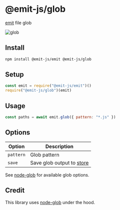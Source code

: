 # @emit-js/glob

[emit](https://github.com/emit-js/emit#readme) file glob

![glob](glob.gif)

## Install

```bash
npm install @emit-js/emit @emit-js/glob
```

## Setup

```js
const emit = require("@emit-js/emit")()
require("@emit-js/glob")(emit)
```

## Usage

```js
const paths = await emit.glob({ pattern: "*.js" })
```

## Options

| Option    | Description                                                          |
| --------- | -------------------------------------------------------------------- |
| `pattern` | Glob pattern                                                         |
| `save`    | Save glob output to [store](https://github.com/emit-js/store#readme) |

See [node-glob](https://github.com/isaacs/node-glob) for available glob options.

## Credit

This library uses [node-glob](https://github.com/isaacs/node-glob) under the hood.

